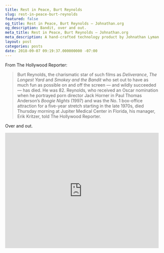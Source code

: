 ```yaml
---
title: Rest in Peace, Burt Reynolds
slug: rest-in-peace-burt-reynolds
featured: false
og_title: Rest in Peace, Burt Reynolds – Johnathan.org
og_description: Bandit, over and out.
meta_title: Rest in Peace, Burt Reynolds – Johnathan.org
meta_description: A hand-crafted technology product by Johnathan Lyman
layout: post
categories: posts
date: 2018-09-07 09:19:37.000000000 -07:00
---
```


From The Hollywood Reporter:

>  Burt Reynolds, the charismatic star of such films as _Deliverance_, _The Longest Yard_ and _Smokey and the Bandit_ who set out to have as much fun as possible on and off the screen — and wildly succeeded — has died. He was 82.
> Reynolds, who received an Oscar nomination when he portrayed porn director Jack Horner in Paul Thomas Anderson’s _Boogie Nights_ (1997) and was the No. 1 box-office attraction for a five-year stretch starting in the late 1970s, died Thursday morning at Jupiter Medical Center in Florida, his manager, Erik Kritzer, told The Hollywood Reporter.

Over and out.

<iframe loading="lazy" width="500" height="375" src="https://www.youtube.com/embed/52nwBtFEFek?feature=oembed" frameborder="0" allow="autoplay; encrypted-media" allowfullscreen=""></iframe>

